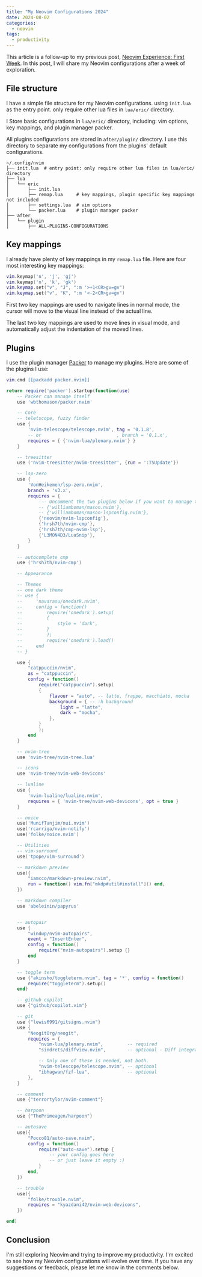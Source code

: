 ```yaml
---
title: "My Neovim Configurations 2024"
date: 2024-08-02
categories: 
  - neovim
tags:
  - productivity
---
```


This article is a follow-up to my previous post, [Neovim Experience: First Week](https://bagelquant.github.io/neoview/neovim-experience-first-week/). In this post, I will share my Neovim configurations after a week of exploration.

## File structure

I have a simple file structure for my Neovim configurations. using `init.lua` as the entry point. only require other lua files in `lua/eric/` directory. 

I Store basic configurations in `lua/eric/` directory, including: vim options, key mappings, and plugin manager packer.  

All plugins configurations are stored in `after/plugin/` directory. I use this directory to separate my configurations from the plugins' default configurations. 

```plaintext
~/.config/nvim
├── init.lua  # entry point: only require other lua files in lua/eric/ directory
├── lua
│   └── eric
│       ├── init.lua
│       ├── remap.lua     # key mappings, plugin specific key mappings not included
│       ├── settings.lua  # vim options
│       └── packer.lua    # plugin manager packer
├── after
│   └── plugin
│       ├── ALL-PLUGINS-CONFIGURATIONS
```

## Key mappings

I already have plenty of key mappings in my `remap.lua` file. Here are four most interesting key mappings:

```lua
vim.keymap('n', 'j', 'gj')
vim.keymap('n', 'k', 'gk')
vim.keymap.set("v", "J", ":m '>+1<CR>gv=gv")
vim.keymap.set("v", "K", ":m '<-2<CR>gv=gv")
```

First two key mappings are used to navigate lines in normal mode, the cursor will move to the visual line instead of the actual line.

The last two key mappings are used to move lines in visual mode, and automatically adjust the indentation of the moved lines.

## Plugins

I use the plugin manager [Packer](https://github.com/wbthomason/packer.nvim) to manage my plugins. Here are some of the plugins I use:

```lua
vim.cmd [[packadd packer.nvim]]

return require('packer').startup(function(use)
    -- Packer can manage itself
    use 'wbthomason/packer.nvim'

    -- Core
    -- teletscope, fuzzy finder
    use {
        'nvim-telescope/telescope.nvim', tag = '0.1.8',
        -- or                            , branch = '0.1.x',
        requires = { {'nvim-lua/plenary.nvim'} }
    }

    -- treesitter
    use ('nvim-treesitter/nvim-treesitter', {run = ':TSUpdate'})

    -- lsp-zero
    use {
        'VonHeikemen/lsp-zero.nvim',
        branch = 'v3.x',
        requires = {
            --- Uncomment the two plugins below if you want to manage the language servers from neovim
            -- {'williamboman/mason.nvim'},
            -- {'williamboman/mason-lspconfig.nvim'},
            {'neovim/nvim-lspconfig'},
            {'hrsh7th/nvim-cmp'},
            {'hrsh7th/cmp-nvim-lsp'},
            {'L3MON4D3/LuaSnip'},
        }
    }

    -- autocomplete cmp
    use ('hrsh7th/nvim-cmp')

    -- Appearance

    -- Themes
    -- one dark theme
    -- use {
    --     'navarasu/onedark.nvim', 
    --     config = function()
    --         require('onedark').setup(
    --         {
    --             style = 'dark',
    --         }
    --         );
    --         require('onedark').load()
    --     end
    -- }

    use { 
        "catppuccin/nvim", 
        as = "catppuccin",
        config = function()
            require("catppuccin").setup(
            {
                flavour = "auto", -- latte, frappe, macchiato, mocha
                background = { -- :h background
                    light = "latte",
                    dark = "mocha",
                },
            }
            );
        end
    }

    -- nvim-tree
    use 'nvim-tree/nvim-tree.lua'

    -- icons
    use 'nvim-tree/nvim-web-devicons'

    -- lualine
    use {
        'nvim-lualine/lualine.nvim',
        requires = { 'nvim-tree/nvim-web-devicons', opt = true }
    }

    -- noice
    use('MunifTanjim/nui.nvim')
    use('rcarriga/nvim-notify')
    use('folke/noice.nvim')

    -- Utilities
    -- vim-surround
    use('tpope/vim-surround')

    -- markdown preview
    use({
        "iamcco/markdown-preview.nvim",
        run = function() vim.fn["mkdp#util#install"]() end,
    })

    -- markdown compiler
    use 'abeleinin/papyrus'


    -- autopair
    use {
        "windwp/nvim-autopairs",
        event = "InsertEnter",
        config = function()
            require("nvim-autopairs").setup {}
        end
    }

    -- toggle term
    use {"akinsho/toggleterm.nvim", tag = '*', config = function()
        require("toggleterm").setup()
    end}

    -- github copilot
    use {"github/copilot.vim"}

    -- git
    use {"lewis6991/gitsigns.nvim"}
    use {
        "NeogitOrg/neogit",
        requires = {
            "nvim-lua/plenary.nvim",         -- required
            "sindrets/diffview.nvim",        -- optional - Diff integration

            -- Only one of these is needed, not both.
            "nvim-telescope/telescope.nvim", -- optional
            "ibhagwan/fzf-lua",              -- optional
        },
    }

    -- comment
    use {"terrortylor/nvim-comment"}

    -- harpoon
    use {"ThePrimeagen/harpoon"}

    -- autosave
    use({
        "Pocco81/auto-save.nvim",
        config = function()
            require("auto-save").setup {
                -- your config goes here
                -- or just leave it empty :)
            }
        end,
    })

    -- trouble
    use({
        "folke/trouble.nvim",
        requires = "kyazdani42/nvim-web-devicons",
    })

end)
```

## Conclusion

I'm still exploring Neovim and trying to improve my productivity. I'm excited to see how my Neovim configurations will evolve over time. If you have any suggestions or feedback, please let me know in the comments below.

